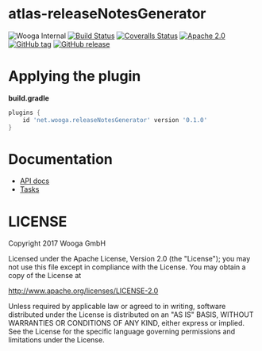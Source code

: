 atlas-releaseNotesGenerator
==========================

![Wooga Internal](https://img.shields.io/badge/wooga-internal-lightgray.svg?style=flat-square)
[![Build Status](https://img.shields.io/travis/wooga/atlas-releaseNotesGenerator/master.svg?style=flat-square)](https://travis-ci.org/wooga/atlas-releaseNotesGenerator)
[![Coveralls Status](https://img.shields.io/coveralls/wooga/atlas-releaseNotesGenerator/master.svg?style=flat-square)](https://coveralls.io/github/wooga/atlas-releaseNotesGenerator?branch=master)
[![Apache 2.0](https://img.shields.io/badge/license-Apache%202-blue.svg?style=flat-square)](https://raw.githubusercontent.com/wooga/atlas-releaseNotesGenerator/master/LICENSE)
[![GitHub tag](https://img.shields.io/github/tag/wooga/atlas-releaseNotesGenerator.svg?style=flat-square)]()
[![GitHub release](https://img.shields.io/github/release/wooga/atlas-releaseNotesGenerator.svg?style=flat-square)]()


Applying the plugin
===================

**build.gradle**
```groovy
plugins {
    id 'net.wooga.releaseNotesGenerator' version '0.1.0'
}
```


Documentation
=============

- [API docs](https://wooga.github.io/atlas-releaseNotesGenerator/docs/api/)
- [Tasks](docs/Tasks.md)

LICENSE
=======

Copyright 2017 Wooga GmbH

Licensed under the Apache License, Version 2.0 (the "License");
you may not use this file except in compliance with the License.
You may obtain a copy of the License at

<http://www.apache.org/licenses/LICENSE-2.0>

Unless required by applicable law or agreed to in writing, software
distributed under the License is distributed on an "AS IS" BASIS,
WITHOUT WARRANTIES OR CONDITIONS OF ANY KIND, either express or implied.
See the License for the specific language governing permissions and
limitations under the License.

<!-- Links -->
[atlas-paket]:      https://github.com/wooga/atlas-paket
[atlas-unity]:      https://github.com/wooga/atlas-unity
[nebula-release]:  https://github.com/nebula-plugins/nebula-release-plugin
[gradle-git]:       https://github.com/ajoberstar/gradle-git
[visteg]:           https://github.com/mmalohlava/gradle-visteg
[paket]:            https://fsprojects.github.io/Paket/
[nuget]:            https://www.nuget.org/

[yes]:                  https://atlas-resources.wooga.com/icons/icon_check.svg "yes"
[no]:                   https://atlas-resources.wooga.com/icons/icon_uncheck.svg "no"

